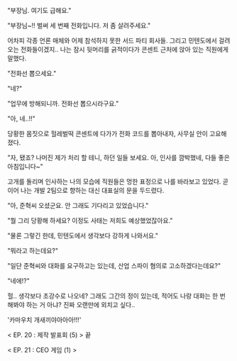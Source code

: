 "부장님. 여기도 급해요." 

"부장님~!! 벌써 세 번째 전화입니다. 저 좀 살려주세요." 

어차피 각종 언론 매체와 어제 참석하지 못한 서드 파티 회사들. 그리고 민텐도에서 걸려오는 전화들이겠지..
나는 잠시 뒷머리를 긁적이다가 콘센트 근처에 앉아 있는 직원에게 말했다.

"전화선 뽑으세요." 

"네?" 

"업무에 방해되니까. 전화선 뽑으시라구요." 

"아, 네..!!" 

당황한 몸짓으로 헐레벌떡 콘센트에 다가가 전화 코드를 뽑아내자, 사무실 안이 고요해졌다.

"자, 됐죠? 나머진 제가 처리 할 테니, 하던 일들 보세요. 아, 인사를 깜박했네, 다들 좋은 아침입니다~" 

고개를 돌리며 인사하는 나의 모습에 직원들은 멍한 표정으로 나를 바라보고 있었다.
곧이어 나는 개발 2팀으로 향하는 대신 대표실의 문을 두드렸다.

"아, 준혁씨 오셨군요. 안 그래도 기다리고 있었습니다." 

"뭘 그리 당황해 하세요? 이정도 사태는 저희도 예상했었잖아요." 

"물론 그렇긴 한데, 민텐도에서 생각보다 강하게 나와서요." 

"뭐라고 하는데요?" 

"일단 준혁씨와 대화를 요구하고는 있는데, 산업 스파이 혐의로 고소하겠다는데요?" 

"네에!?" 

헐.. 생각보다 초강수로 나오네? 그래도 그간의 정이 있는데, 적어도 나랑 대화는 한 번 해봐야 하는 거 아냐?
진짜 오랜만에 외치고 싶다..

'카마우치 개새끼야아아아!!!'

< EP. 20 : 제작 발표회 (5) > 끝

< EP. 21 : CEO 게임 (1) >